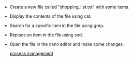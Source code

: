 - Create a new file called "shopping_list.txt" with some items.

- Display the contents of the file using cat.

- Search for a specific item in the file using grep.

- Replace an item in the file using sed.

- Open the file in the nano editor and make some changes.

  [process management](https://github.com/ROT101/learn_something/blob/main/linux%20basics/process_managing/1_process_management.md)
